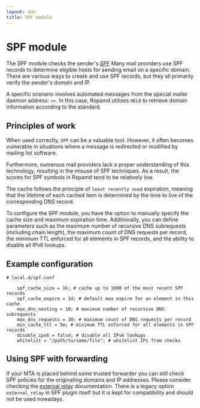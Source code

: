 ```yaml
---
layout: doc
title: SPF module
---
```

# SPF module

The SPF module checks the sender's [SPF](http://www.open-spf.org/) Many mail providers use SPF records to determine eligible hosts for sending email on a specific domain. There are various ways to create and use SPF records, but they all primarily verify the sender's domain and IP.

A specific scenario involves automated messages from the special mailer daemon address: `<>`. In this case, Rspamd utilizes `HELO` to retrieve domain information according to the standard.

## Principles of work

When used correctly, `SPF` can be a valuable tool. However, it often becomes vulnerable in situations where a message is redirected or modified by mailing list software.

Furthermore, numerous mail providers lack a proper understanding of this technology, resulting in the misuse of SPF techniques. As a result, the scores for SPF symbols in Rspamd tend to be relatively low.

The cache follows the principle of `least recently used` expiration, meaning that the lifetime of each cached item is determined by the time to live of the corresponding DNS record.

To configure the SPF module, you have the option to manually specify the cache size and maximum expiration time. Additionally, you can define parameters such as the maximum number of recursive DNS subrequests (including chain length), the maximum count of DNS requests per record, the minimum TTL enforced for all elements in SPF records, and the ability to disable all IPv6 lookups.

## Example configuration

~~~ucl
# local.d/spf.conf

	spf_cache_size = 1k; # cache up to 1000 of the most recent SPF records
	spf_cache_expire = 1d; # default max expire for an element in this cache
	max_dns_nesting = 10; # maximum number of recursive DNS subrequests
	max_dns_requests = 30; # maximum count of DNS requests per record
	min_cache_ttl = 5m; # minimum TTL enforced for all elements in SPF records
	disable_ipv6 = false; # disable all IPv6 lookups
	whitelist = "/path/to/some/file"; # whitelist IPs from checks
~~~

## Using SPF with forwarding

If your MTA is placed behind some trusted forwarder you can still check SPF policies for the originating domains and IP addresses. Please consider checking the [external relay](external_relay.html) documentation. There is a legacy option `external_relay` in SPF plugin itself but it is kept for compatibility and should not be used nowadays.
